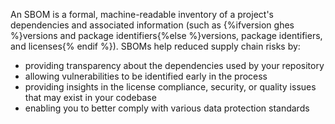 An SBOM is a formal, machine-readable inventory of a project's dependencies and associated information (such as {%ifversion ghes %}versions and package identifiers{%else %}versions, package identifiers, and licenses{% endif %}). SBOMs help reduced supply chain risks by:

- providing transparency about the dependencies used by your repository
- allowing vulnerabilities to be identified early in the process
- providing insights in the license compliance, security, or quality issues that may exist in your codebase
- enabling you to better comply with various data protection standards